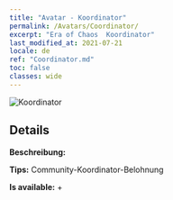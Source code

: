 ```yaml
---
title: "Avatar - Koordinator"
permalink: /Avatars/Coordinator/
excerpt: "Era of Chaos  Koordinator"
last_modified_at: 2021-07-21
locale: de
ref: "Coordinator.md"
toc: false
classes: wide
---
```

 ![Koordinator](/images/a/avatarFrame_15.png)

## Details

 **Beschreibung:**  

 **Tips:** Community-Koordinator-Belohnung 

 **Is available:**  + 

